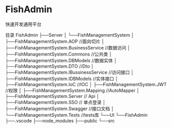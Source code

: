 # FishAdmin
快速开发通用平台

目录
FishAdmin
├──Server
│  └──FishManagementSystem
│     ├──FishManagementSystem.AOP //面向切片
│     ├──FishManagementSystem.BusinessService //数据访问
│     ├──FishManagementSystem.Commons //公共类
│     ├──FishManagementSystem.DBModels //数据实体
│     ├──FishManagementSystem.DTO //Dto
│     ├──FishManagementSystem.IBussinessService //访问接口
│     ├──FishManagementSystem.IDBModels //实体接口
│     ├──FishManagementSystem.IoC //IOC
│     ├──FishManagementSystem.JWT //权限
│     ├──FishManagementSystem.Mapping //AutoMapper
│     ├──FishManagementSystem.Server // Api
│     ├──FishManagementSystem.SSO // 单点登录
│     ├──FishManagementSystem.Swagger //接口文档
│     └──FishManagementSystem.Tests //tests库
└──UI
   └──FishAdmin
      ├──.vscode
      ├──node_modules
      ├──public
      └──src
